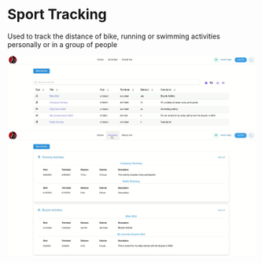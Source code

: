 # Sport Tracking

Used to track the distance of bike, running or swimming activities personally or in a group of people

<img src="photos/activity.png" />

<img src="photos/act_detail.png">
